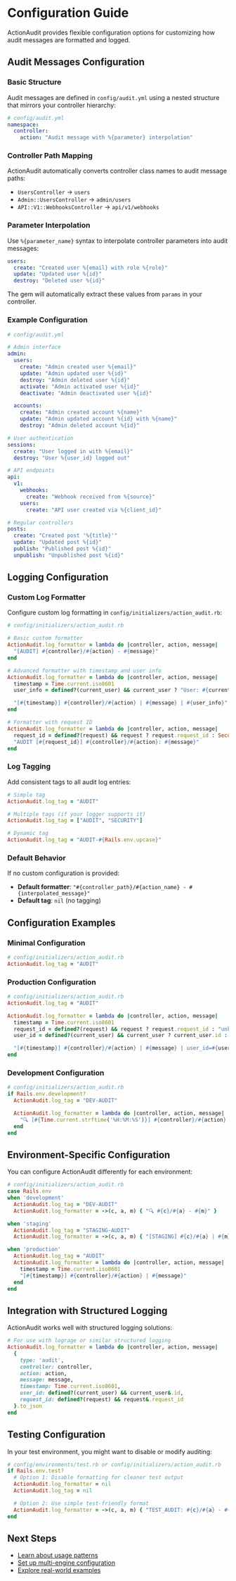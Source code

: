# Configuration Guide

ActionAudit provides flexible configuration options for customizing how audit messages are formatted and logged.

## Audit Messages Configuration

### Basic Structure

Audit messages are defined in `config/audit.yml` using a nested structure that mirrors your controller hierarchy:

```yaml
# config/audit.yml
namespace:
  controller:
    action: "Audit message with %{parameter} interpolation"
```

### Controller Path Mapping

ActionAudit automatically converts controller class names to audit message paths:

- `UsersController` → `users`
- `Admin::UsersController` → `admin/users`
- `API::V1::WebhooksController` → `api/v1/webhooks`

### Parameter Interpolation

Use `%{parameter_name}` syntax to interpolate controller parameters into audit messages:

```yaml
users:
  create: "Created user %{email} with role %{role}"
  update: "Updated user %{id}"
  destroy: "Deleted user %{id}"
```

The gem will automatically extract these values from `params` in your controller.

### Example Configuration

```yaml
# config/audit.yml

# Admin interface
admin:
  users:
    create: "Admin created user %{email}"
    update: "Admin updated user %{id}"
    destroy: "Admin deleted user %{id}"
    activate: "Admin activated user %{id}"
    deactivate: "Admin deactivated user %{id}"

  accounts:
    create: "Admin created account %{name}"
    update: "Admin updated account %{id} with %{name}"
    destroy: "Admin deleted account %{id}"

# User authentication
sessions:
  create: "User logged in with %{email}"
  destroy: "User %{user_id} logged out"

# API endpoints
api:
  v1:
    webhooks:
      create: "Webhook received from %{source}"
    users:
      create: "API user created via %{client_id}"

# Regular controllers
posts:
  create: "Created post '%{title}'"
  update: "Updated post %{id}"
  publish: "Published post %{id}"
  unpublish: "Unpublished post %{id}"
```

## Logging Configuration

### Custom Log Formatter

Configure custom log formatting in `config/initializers/action_audit.rb`:

```ruby
# config/initializers/action_audit.rb

# Basic custom formatter
ActionAudit.log_formatter = lambda do |controller, action, message|
  "[AUDIT] #{controller}/#{action} - #{message}"
end

# Advanced formatter with timestamp and user info
ActionAudit.log_formatter = lambda do |controller, action, message|
  timestamp = Time.current.iso8601
  user_info = defined?(current_user) && current_user ? "User: #{current_user.email}" : "User: anonymous"

  "[#{timestamp}] #{controller}/#{action} | #{message} | #{user_info}"
end

# Formatter with request ID
ActionAudit.log_formatter = lambda do |controller, action, message|
  request_id = defined?(request) && request ? request.request_id : SecureRandom.hex(8)
  "AUDIT [#{request_id}] #{controller}/#{action}: #{message}"
end
```

### Log Tagging

Add consistent tags to all audit log entries:

```ruby
# Simple tag
ActionAudit.log_tag = "AUDIT"

# Multiple tags (if your logger supports it)
ActionAudit.log_tag = ["AUDIT", "SECURITY"]

# Dynamic tag
ActionAudit.log_tag = "AUDIT-#{Rails.env.upcase}"
```

### Default Behavior

If no custom configuration is provided:

- **Default formatter**: `"#{controller_path}/#{action_name} - #{interpolated_message}"`
- **Default tag**: `nil` (no tagging)

## Configuration Examples

### Minimal Configuration

```ruby
# config/initializers/action_audit.rb
ActionAudit.log_tag = "AUDIT"
```

### Production Configuration

```ruby
# config/initializers/action_audit.rb
ActionAudit.log_tag = "AUDIT"

ActionAudit.log_formatter = lambda do |controller, action, message|
  timestamp = Time.current.iso8601
  request_id = defined?(request) && request ? request.request_id : "unknown"
  user_id = defined?(current_user) && current_user ? current_user.id : "anonymous"

  "[#{timestamp}] #{controller}/#{action} | #{message} | user_id=#{user_id} | request_id=#{request_id}"
end
```

### Development Configuration

```ruby
# config/initializers/action_audit.rb
if Rails.env.development?
  ActionAudit.log_tag = "DEV-AUDIT"

  ActionAudit.log_formatter = lambda do |controller, action, message|
    "🔍 [#{Time.current.strftime('%H:%M:%S')}] #{controller}/#{action} - #{message}"
  end
end
```

## Environment-Specific Configuration

You can configure ActionAudit differently for each environment:

```ruby
# config/initializers/action_audit.rb
case Rails.env
when 'development'
  ActionAudit.log_tag = "DEV-AUDIT"
  ActionAudit.log_formatter = ->(c, a, m) { "🔍 #{c}/#{a} - #{m}" }

when 'staging'
  ActionAudit.log_tag = "STAGING-AUDIT"
  ActionAudit.log_formatter = ->(c, a, m) { "[STAGING] #{c}/#{a} | #{m}" }

when 'production'
  ActionAudit.log_tag = "AUDIT"
  ActionAudit.log_formatter = lambda do |controller, action, message|
    timestamp = Time.current.iso8601
    "[#{timestamp}] #{controller}/#{action} | #{message}"
  end
end
```

## Integration with Structured Logging

ActionAudit works well with structured logging solutions:

```ruby
# For use with lograge or similar structured logging
ActionAudit.log_formatter = lambda do |controller, action, message|
  {
    type: 'audit',
    controller: controller,
    action: action,
    message: message,
    timestamp: Time.current.iso8601,
    user_id: defined?(current_user) && current_user&.id,
    request_id: defined?(request) && request&.request_id
  }.to_json
end
```

## Testing Configuration

In your test environment, you might want to disable or modify auditing:

```ruby
# config/environments/test.rb or config/initializers/action_audit.rb
if Rails.env.test?
  # Option 1: Disable formatting for cleaner test output
  ActionAudit.log_formatter = nil
  ActionAudit.log_tag = nil

  # Option 2: Use simple test-friendly format
  ActionAudit.log_formatter = ->(c, a, m) { "TEST_AUDIT: #{c}/#{a} - #{m}" }
end
```

## Next Steps

- [Learn about usage patterns](usage.md)
- [Set up multi-engine configuration](multi-engine.md)
- [Explore real-world examples](examples.md)
